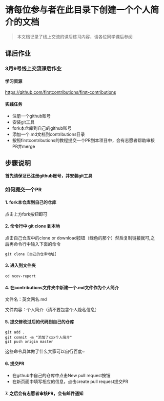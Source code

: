 # 请每位参与者在此目录下创建一个个人简介的文档

> 本文档记录了线上交流的课后练习内容，请各位同学课后参阅

## 课后作业
### 3月9号线上交流课后作业
#### 学习资源
https://github.com/firstcontributions/first-contributions

#### 实践任务
- 注册一个github账号
- 安装git工具
- fork本仓库到自己的github账号
- 添加一个.md文档到contributions目录
- 按照firstcontributions的教程提交一个PR到本项目中，会有志愿者帮助审核PR并merge

## 步骤说明

**首先请保证已注册github账号，并安装git工具**

### 如何提交一个PR
#### 1. fork本仓库到自己的仓库
点击上方fork按钮即可
#### 2. 命令行中 git clone 到本地
点击自己仓库中的clone or download按钮（绿色的那个）然后复制链接就可,之后再命令行中输入下面的命令

    git clone [自己的仓库地址]
#### 3. 进入到文件夹
```
cd ncov-report
```
#### 4. 在contributions文件夹中新建一个.md文件作为个人简介
文件名：英文网名.md

文件内容：个人简介（请不要包含个人隐私信息）
#### 5. 提交修改过后的代码到自己的仓库
```
git add .     
git commit -m "添加了xxx个人简介"
git push origin master
```
这些命令具体做了什么大家可以自行百度~
#### 6. 提交PR
- 在github中自己的仓库中点击New pull request按钮
- 在新页面中填写相应的信息，点击create pull request提交PR
#### 7. 之后会有志愿者审核PR，会有邮件通知
